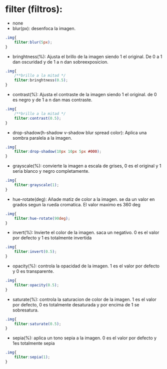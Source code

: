 # filter (filtros):

+ none
+ blur(px): desenfoca la imagen.
```css
.img{
    filter:blur(5px);
}
```
+ bringhtness(%): Ajusta el brillo de la imagen siendo 1 el original. De 0 a 1 dan oscuridad y de 1 a n dan sobreexposicion.
```css
.img{
    /**brillo a la mitad */
    filter:bringhtness(0.5);
}
```
+ contrast(%): Ajusta el contraste de la imagen siendo 1 el original. de 0 es negro y de 1 a n dan mas contraste.
```css
.img{
    /**brillo a la mitad */
    filter:contrast(0.5);
}
```
+ drop-shadow(h-shadow v-shadow blur spread color): Aplica una sombra paralela a la imagen.

```css
.img{
    filter:drop-shadow(10px 10px 5px #000);
}
```

+ grayscale(%): convierte la imagen a escala de grises, 0 es el original y 1 seria blanco y negro completamente.
```css
.img{
    filter:grayscale(1);
}
```
+ hue-rotate(deg): Añade matiz de color a la imagen. se da un valor en grados segun la rueda cromatica. El valor maximo es 360 deg
```css
.img{
    filter:hue-rotate(90deg);
}
```
+ invert(%): Invierte el color de la imagen. saca un negativo. 0 es el valor por defecto y 1 es totalmente invertida
```css
.img{
    filter:invert(0.5);
}
```
+ opacity(%): controla la opacidad de la imagen. 1 es el valor por defecto y 0 es transparente.
```css
.img{
    filter:opacity(0.5);
}
```
+ saturate(%): controla la saturacion de color de la imagen. 1 es el valor por defecto, 0 es totalmente desaturada y por encima de 1 se sobresatura.
```css
.img{
    filter:saturate(0.5);
}
```
+ sepia(%): aplica un tono sepia a la imagen. 0 es el valor por defecto y 1es totalmente sepia

```css
.img{
    filter:sepia(1);
}
```

